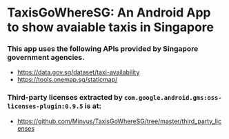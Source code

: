# TaxisGoWhereSG: An Android App to show avaiable taxis in Singapore

### This app uses the following APIs provided by Singapore government agencies.

- https://data.gov.sg/dataset/taxi-availability
- https://tools.onemap.sg/staticmap/

### Third-party licenses extracted by `com.google.android.gms:oss-licenses-plugin:0.9.5` is at:
- https://github.com/Minyus/TaxisGoWhereSG/tree/master/third_party_licenses

